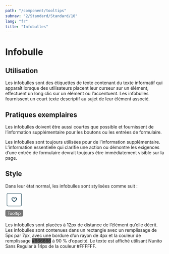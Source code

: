 ```yaml
---
path: "/component/tooltips"
subnav: "2/Standard/Standard/10"
lang: "fr"
title: "Infobulles"
---
```


<helmet>
<title> Infobulles - Système de conception Aurora </title>
</helmet>

# Infobulle
## Utilisation
Les infobulles sont des étiquettes de texte contenant du texte informatif qui apparaît lorsque des utilisateurs placent leur curseur sur un élément, effectuent un long clic sur un élément ou l’accentuent. Les infobulles fournissent un court texte descriptif au sujet de leur élément associé.

## Pratiques exemplaires
Les infobulles doivent être aussi courtes que possible et fournissent de l’information supplémentaire pour les boutons ou les entrées de formulaire.

Les infobulles sont toujours utilisées pour de l’information supplémentaire. L’information essentielle qui clarifie une action ou démontre les exigences d’une entrée de formulaire devrait toujours être immédiatement visible sur la page.

## Style
Dans leur état normal, les infobulles sont stylisées comme suit :

![Elément infobulle](../../../img\components\tooltip.png)

Les infobulles sont placées à 12px de distance de l’élément qu’elle décrit. Les infobulles sont contenues dans un rectangle avec un remplissage de 5px par 7px, avec une bordure d’un rayon de 4px et la couleur de remplissage <badge style="background-color: #666666">#666666</badge> à 90 % d’opacité. Le texte est affiché utilisant Nunito Sans Regular à 14px de la couleur <badge style="background-color: #FFFFFF; color: black">#FFFFFF</badge>.
